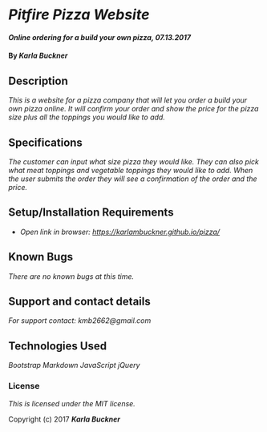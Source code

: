# _Pitfire Pizza Website_

#### _Online ordering for a build your own pizza, 07.13.2017_

#### By _**Karla Buckner**_

## Description

_This is a website for a pizza company that will let you order a build your own pizza online. It will confirm your order and show the price for the pizza size plus all the toppings you would like to add._

## Specifications

_The customer can input what size pizza they would like. They can also pick what meat toppings and vegetable toppings they would like to add. When the user submits the order they will see a confirmation of the order and the price._

## Setup/Installation Requirements

* _Open link in browser: https://karlambuckner.github.io/pizza/_

## Known Bugs

_There are no known bugs at this time._

## Support and contact details

_For support contact: kmb2662@gmail.com_

## Technologies Used

_Bootstrap
 Markdown
 JavaScript
 jQuery_

### License

*This is licensed under the MIT license.*

Copyright (c) 2017 **_Karla Buckner_**
